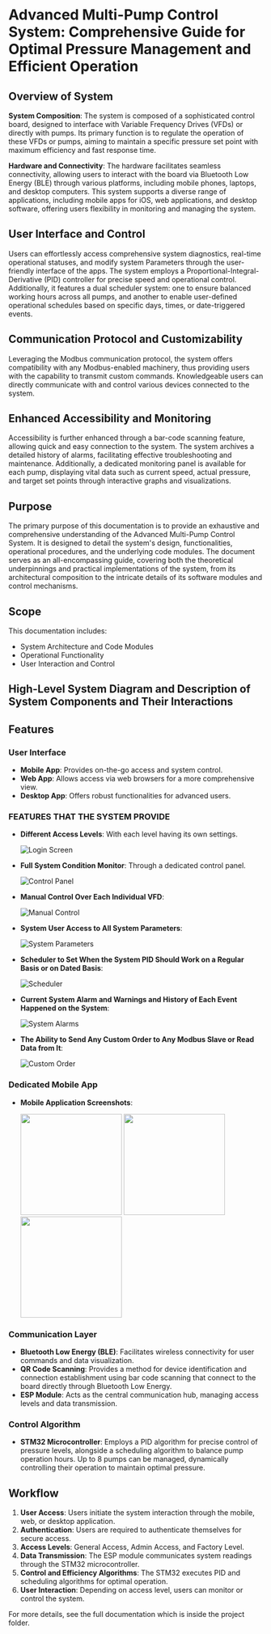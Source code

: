 # Advanced Multi-Pump Control System: Comprehensive Guide for Optimal Pressure Management and Efficient Operation

## Overview of System

**System Composition**: The system is composed of a sophisticated control board, designed to interface with Variable Frequency Drives (VFDs) or directly with pumps. Its primary function is to regulate the operation of these VFDs or pumps, aiming to maintain a specific pressure set point with maximum efficiency and fast response time.

**Hardware and Connectivity**: The hardware facilitates seamless connectivity, allowing users to interact with the board via Bluetooth Low Energy (BLE) through various platforms, including mobile phones, laptops, and desktop computers. This system supports a diverse range of applications, including mobile apps for iOS, web applications, and desktop software, offering users flexibility in monitoring and managing the system.

## User Interface and Control

Users can effortlessly access comprehensive system diagnostics, real-time operational statuses, and modify system Parameters through the user-friendly interface of the apps. The system employs a Proportional-Integral-Derivative (PID) controller for precise speed and operational control. Additionally, it features a dual scheduler system: one to ensure balanced working hours across all pumps, and another to enable user-defined operational schedules based on specific days, times, or date-triggered events.

## Communication Protocol and Customizability

Leveraging the Modbus communication protocol, the system offers compatibility with any Modbus-enabled machinery, thus providing users with the capability to transmit custom commands. Knowledgeable users can directly communicate with and control various devices connected to the system.

## Enhanced Accessibility and Monitoring

Accessibility is further enhanced through a bar-code scanning feature, allowing quick and easy connection to the system. The system archives a detailed history of alarms, facilitating effective troubleshooting and maintenance. Additionally, a dedicated monitoring panel is available for each pump, displaying vital data such as current speed, actual pressure, and target set points through interactive graphs and visualizations.

## Purpose

The primary purpose of this documentation is to provide an exhaustive and comprehensive understanding of the Advanced Multi-Pump Control System. It is designed to detail the system's design, functionalities, operational procedures, and the underlying code modules. The document serves as an all-encompassing guide, covering both the theoretical underpinnings and practical implementations of the system, from its architectural composition to the intricate details of its software modules and control mechanisms.

## Scope

This documentation includes:

- System Architecture and Code Modules
- Operational Functionality
- User Interaction and Control


## High-Level System Diagram and Description of System Components and Their Interactions

## Features

### User Interface

- **Mobile App**: Provides on-the-go access and system control.
- **Web App**: Allows access via web browsers for a more comprehensive view.
- **Desktop App**: Offers robust functionalities for advanced users.

### FEATURES THAT THE SYSTEM PROVIDE

- **Different Access Levels**: With each level having its own settings.

  ![Login Screen](https://github.com/AhmedSayedSaid/Advanced-Multi-Pump-Control-System/blob/main/Advanced%20Multi-Pump%20Control%20System/app-images/login.png)

- **Full System Condition Monitor**: Through a dedicated control panel.

  ![Control Panel](https://github.com/AhmedSayedSaid/Advanced-Multi-Pump-Control-System/blob/main/Advanced%20Multi-Pump%20Control%20System/app-images/system_alarm.png)

- **Manual Control Over Each Individual VFD**:

  ![Manual Control](https://github.com/AhmedSayedSaid/Advanced-Multi-Pump-Control-System/blob/main/Advanced%20Multi-Pump%20Control%20System/app-images/manual-control.png)

- **System User Access to All System Parameters**:

  ![System Parameters](https://github.com/AhmedSayedSaid/Advanced-Multi-Pump-Control-System/blob/main/Advanced%20Multi-Pump%20Control%20System/app-images/system_parameters.png)

- **Scheduler to Set When the System PID Should Work on a Regular Basis or on Dated Basis**:

  ![Scheduler](https://github.com/AhmedSayedSaid/Advanced-Multi-Pump-Control-System/blob/main/Advanced%20Multi-Pump%20Control%20System/app-images/SCHEDULER.png)

- **Current System Alarm and Warnings and History of Each Event Happened on the System**:

  ![System Alarms](https://github.com/AhmedSayedSaid/Advanced-Multi-Pump-Control-System/blob/main/Advanced%20Multi-Pump%20Control%20System/app-images/homePage.png)

- **The Ability to Send Any Custom Order to Any Modbus Slave or Read Data from It**:

  ![Custom Order](https://github.com/AhmedSayedSaid/Advanced-Multi-Pump-Control-System/blob/main/Advanced%20Multi-Pump%20Control%20System/app-images/send_custom_order.png)

### Dedicated Mobile App

- **Mobile Application Screenshots**:

  <p float="left">
  <img src="https://github.com/AhmedSayedSaid/Advanced-Multi-Pump-Control-System/blob/main/Advanced%20Multi-Pump%20Control%20System/app-images/system_app.png" width="200" />
  <img src="https://github.com/AhmedSayedSaid/Advanced-Multi-Pump-Control-System/blob/main/Advanced%20Multi-Pump%20Control%20System/app-images/system_app_pic_2.png" width="200" /> 
  <img src="https://github.com/AhmedSayedSaid/Advanced-Multi-Pump-Control-System/blob/main/Advanced%20Multi-Pump%20Control%20System/app-images/system_app_pic_3.png" width="200" />
</p>



### Communication Layer

- **Bluetooth Low Energy (BLE)**: Facilitates wireless connectivity for user commands and data visualization.
- **QR Code Scanning**: Provides a method for device identification and connection establishment using bar code scanning that connect to the board directly through Bluetooth Low Energy.
- **ESP Module**: Acts as the central communication hub, managing access levels and data transmission.

### Control Algorithm

- **STM32 Microcontroller**: Employs a PID algorithm for precise control of pressure levels, alongside a scheduling algorithm to balance pump operation hours. Up to 8 pumps can be managed, dynamically controlling their operation to maintain optimal pressure.

## Workflow

1. **User Access**: Users initiate the system interaction through the mobile, web, or desktop application.
2. **Authentication**: Users are required to authenticate themselves for secure access.
3. **Access Levels**: General Access, Admin Access, and Factory Level.
4. **Data Transmission**: The ESP module communicates system readings through the STM32 microcontroller.
5. **Control and Efficiency Algorithms**: The STM32 executes PID and scheduling algorithms for optimal operation.
6. **User Interaction**: Depending on access level, users can monitor or control the system.

For more details, see the full documentation which is inside the project folder.

